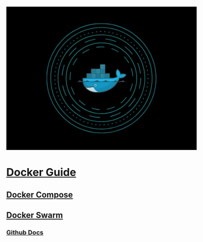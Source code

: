 ![image alt](https://github.com/josh-butler93/docker/blob/1f490d5af360916ee4c1300fef5d52a7f7646930/Setup/dockerreadme.webp)
# [Docker Guide](https://www.docker.com/#)
## [Docker Compose](https://docs.docker.com/compose/)
## [Docker Swarm](https://docs.docker.com/engine/swarm/)
### [Github Docs](https://docs.github.com/en/get-started/writing-on-github/getting-started-with-writing-and-formatting-on-github/basic-writing-and-formatting-syntax)
